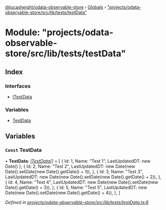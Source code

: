 [@lucasheight/odata-observable-store](../README.md) › [Globals](../globals.md) › ["projects/odata-observable-store/src/lib/tests/testData"](_projects_odata_observable_store_src_lib_tests_testdata_.md)

# Module: "projects/odata-observable-store/src/lib/tests/testData"

## Index

### Interfaces

* [ITestData](../interfaces/_projects_odata_observable_store_src_lib_tests_testdata_.itestdata.md)

### Variables

* [TestData](_projects_odata_observable_store_src_lib_tests_testdata_.md#const-testdata)

## Variables

### `Const` TestData

• **TestData**: *[ITestData](../interfaces/_projects_odata_observable_store_src_lib_tests_testdata_.itestdata.md)[]* = [
  { Id: 1, Name: "Test 1", LastUpdatedDT: new Date() },
  {
    Id: 2,
    Name: "Test 2",
    LastUpdatedDT: new Date(new Date().setDate(new Date().getDate() + 1)),
  },
  {
    Id: 3,
    Name: "Test 3",
    LastUpdatedDT: new Date(new Date().setDate(new Date().getDate() + 2)),
  },
  {
    Id: 4,
    Name: "Test 4",
    LastUpdatedDT: new Date(new Date().setDate(new Date().getDate() + 3)),
  },
  {
    Id: 5,
    Name: "Test 5",
    LastUpdatedDT: new Date(new Date().setDate(new Date().getDate() + 4)),
  },
]

*Defined in [projects/odata-observable-store/src/lib/tests/testData.ts:6](https://github.com/lucasheight/odata-observable-store/blob/a92f36b7/projects/odata-observable-store/src/lib/tests/testData.ts#L6)*
